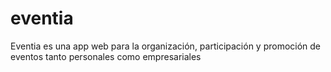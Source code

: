 # eventia
Eventia es una app web para la organización, participación y promoción de eventos tanto personales como empresariales
